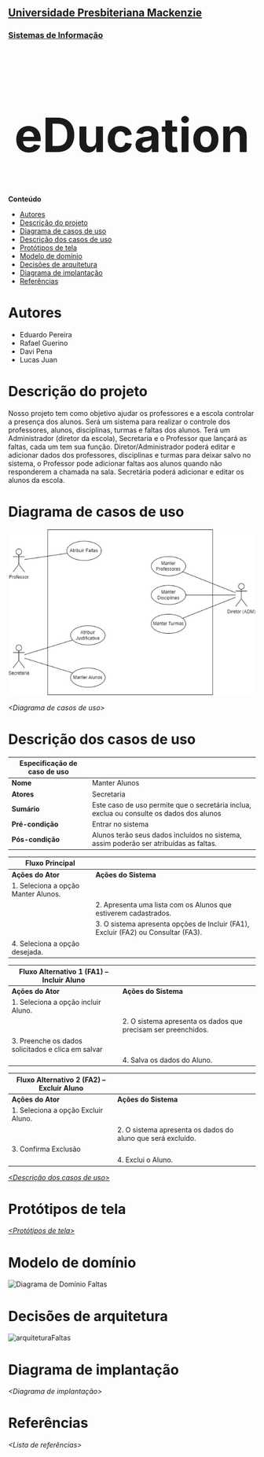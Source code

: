 <h2><a href= "https://www.mackenzie.br">Universidade Presbiteriana Mackenzie</a></h2>
<h3><a href= "https://www.mackenzie.br/graduacao/sao-paulo-higienopolis/sistemas-de-informacao">Sistemas de Informação</a></h3>


<font size="+12"><center>
# eDucation
</center></font>

**Conteúdo**

- [Autores](#autores)
- [Descrição do projeto](#descrição-do-projeto)
- [Diagrama de casos de uso](#diagrama-de-casos-de-uso)
- [Descrição dos casos de uso](#descrição-dos-casos-de-uso)
- [Protótipos de tela](#protótipos-de-tela)
- [Modelo de domínio](#modelo-de-domínio)
- [Decisões de arquitetura](#decisões-de-arquitetura)
- [Diagrama de implantação](#diagrama-de-implantação)
- [Referências](#referências)


# Autores

* Eduardo Pereira
* Rafael Guerino
* Davi Pena
* Lucas Juan



# Descrição do projeto

Nosso projeto tem como objetivo ajudar os professores e a escola controlar a presença dos alunos. Será um sistema para realizar o controle dos professores, alunos, disciplinas, turmas e faltas dos alunos.
Terá um Administrador (diretor da escola), Secretaria e o Professor que lançará as faltas, cada um tem sua função.
Diretor/Administrador poderá editar e adicionar dados dos professores, disciplinas e turmas para deixar salvo no sistema, o Professor pode adicionar faltas aos alunos quando não responderem a chamada na sala.
Secretária poderá adicionar e editar os alunos da escola.


# Diagrama de casos de uso

![Diagrama Caso de Uso Alunos](https://github.com/codeByEdu/ppads-2023s1/blob/master/docs/Diagrama%20de%20Caso%20de%20Uso.png)

*&lt;Diagrama de casos de uso&gt;*

# Descrição dos casos de uso

| **Especificação de caso de uso** |                                                                                            |
|----------------------------------|--------------------------------------------------------------------------------------------|
| **Nome**                         | Manter Alunos                                                                              |
| **Atores**                       | Secretaria                                                                                 |
| **Sumário**                      | Este caso de uso permite que o   secretária inclua, exclua ou consulte os dados dos alunos |
| **Pré-condição**                 | Entrar no sistema                                                                          |
| **Pós-condição**                 | Alunos terão seus dados   incluídos no sistema, assim poderão ser atribuídas as faltas.    |

| **Fluxo Principal**                   |                                                                                     |
|---------------------------------------|-------------------------------------------------------------------------------------|
| **Ações do   Ator**                   | **Ações do Sistema**                                                                |
| 1.   Seleciona a opção Manter Alunos. |                                                                                     |
|                                       |  2. Apresenta uma lista com   os Alunos que estiverem cadastrados.                  |
|                                       | 3. O sistema apresenta opções de   Incluir (FA1), Excluir (FA2) ou Consultar (FA3). |
|  4.   Seleciona a opção desejada.     |                                                                                     |

| **Fluxo Alternativo 1 (FA1) – Incluir Aluno**        |                                                                  |
|------------------------------------------------------|------------------------------------------------------------------|
| **Ações do   Ator**                                  | **Ações do Sistema**                                             |
| 1.   Seleciona a opção incluir Aluno.                |                                                                  |
|                                                      |  2. O sistema apresenta os   dados que precisam ser preenchidos. |
| 3.   Preenche os dados solicitados e clica em salvar |                                                                  |
|                                                      |  4. Salva   os dados do Aluno.                                   |

| **Fluxo Alternativo 2 (FA2) – Excluir Aluno** |                                                              |
|-----------------------------------------------|--------------------------------------------------------------|
| **Ações do Ator**                             | **Ações do Sistema**                                         |
| 1. Seleciona a opção Excluir Aluno.           |                                                              |
|                                               |  2. O sistema apresenta os dados do aluno que será excluído. |
| 3. Confirma Exclusão                          |                                                              |
|                                               |  4. Exclui o Aluno.                                          |

[*&lt;Descrição dos casos de uso&gt;*
](https://github.com/codeByEdu/ppads-2023s1/blob/da0588514578657bbea2bd94711a7e81187b00a9/docs/Especificac%CC%A7a%CC%83o%20de%20Caso%20de%20Uso%20--%20Alunos.xlsx)

# Protótipos de tela

[*&lt;Protótipos de tela&gt;*](https://github.com/codeByEdu/ppads-2023s1/blob/778ce002d94980ecf4992b470ad5ea0cc4824a4f/docs/PDF%20-%20Proto%CC%81tipo%20de%20telas.pdf)

# Modelo de domínio

![Diagrama de Domínio Faltas](https://user-images.githubusercontent.com/64917167/221467682-c7976422-31d6-4afa-a775-c90ca2d2919b.jpg)


# Decisões de arquitetura

![arquiteturaFaltas](https://user-images.githubusercontent.com/64917167/221709333-f1474767-ca26-4fcc-87e8-897a6721b8cc.jpg)



# Diagrama de implantação

*&lt;Diagrama de implantação&gt;*

# Referências

*&lt;Lista de referências&gt;*

